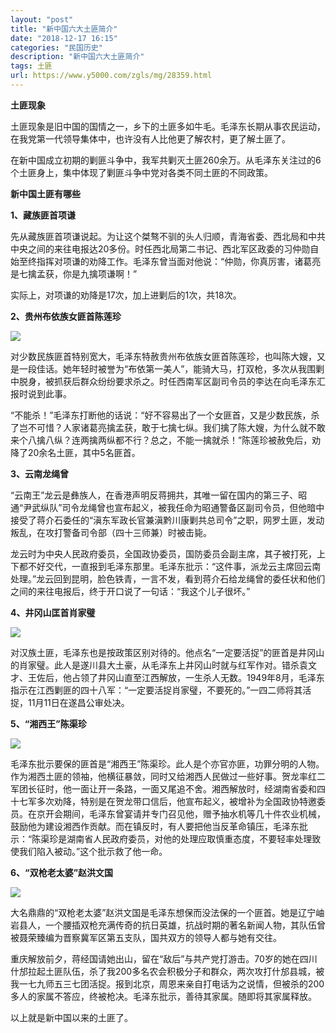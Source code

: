 ```yaml
---
layout: "post"
title: "新中国六大土匪简介"
date: "2018-12-17 16:15"
categories: "民国历史"
description: "新中国六大土匪简介"
tags: 土匪
url: https://www.y5000.com/zgls/mg/28359.html
---
```






**土匪现象**

土匪现象是旧中国的国情之一，乡下的土匪多如牛毛。毛泽东长期从事农民运动，在我党第一代领导集体中，也许没有人比他更了解农村，更了解土匪了。

在新中国成立初期的剿匪斗争中，我军共剿灭土匪260余万。从毛泽东关注过的6个土匪身上，集中体现了剿匪斗争中党对各类不同土匪的不同政策。

**新中国土匪有哪些**

**1、藏族匪首项谦**

先从藏族匪首项谦说起。为让这个桀骜不驯的头人归顺，青海省委、西北局和中共中央之间的来往电报达20多份。时任西北局第二书记、西北军区政委的习仲勋自始至终指挥对项谦的劝降工作。毛泽东曾当面对他说：“仲勋，你真厉害，诸葛亮是七擒孟获，你是九擒项谦啊！”

实际上，对项谦的劝降是17次，加上进剿后的1次，共18次。

**2、贵州布依族女匪首陈莲珍**

**![](https://img.y5000.com/uploads/allimg/180202/8-1P20211333E21.jpg)**

对少数民族匪首特别宽大，毛泽东特赦贵州布依族女匪首陈莲珍，也叫陈大嫂，又是一段佳话。她年轻时被誉为“布依第一美人”，能骑大马，打双枪，多次从我围剿中脱身，被抓获后群众纷纷要求杀之。时任西南军区副司令员的李达在向毛泽东汇报时说到此事。

“不能杀！”毛泽东打断他的话说：“好不容易出了一个女匪首，又是少数民族，杀了岂不可惜？人家诸葛亮擒孟获，敢于七擒七纵。我们擒了陈大嫂，为什么就不敢来个八擒八纵？连两擒两纵都不行？总之，不能一擒就杀！”陈莲珍被赦免后，劝降了20余名土匪，其中5名匪首。

**3、云南龙绳曾**

“云南王”龙云是彝族人，在香港声明反蒋拥共，其唯一留在国内的第三子、昭通“尹武纵队”司令龙绳曾也宣布起义，被我任命为昭通警备区副司令员，但他暗中接受了蒋介石委任的“滇东军政长官兼滇黔川康剿共总司令”之职，网罗土匪，发动叛乱，在攻打警备司令部（四十三师兼）时被击毙。

龙云时为中央人民政府委员，全国政协委员，国防委员会副主席，其子被打死，上下都不好交代，一直报到毛泽东那里。毛泽东批示：“这件事，派龙云主席回云南处理。”龙云回到昆明，脸色铁青，一言不发，看到蒋介石给龙绳曾的委任状和他们之间的来往电报后，终于开口说了一句话：“我这个儿子很坏。”

**4、井冈山匡首肖家璧**

**![](https://img.y5000.com/uploads/allimg/180202/8-1P202113214136.jpg)**

对汉族土匪，毛泽东也是按政策区别对待的。他点名“一定要活捉”的匪首是井冈山的肖家璧。此人是遂川县大土豪，从毛泽东上井冈山时就与红军作对。错杀袁文才、王佐后，他占领了井冈山直至江西解放，一生杀人无数。1949年8月，毛泽东指示在江西剿匪的四十八军：“一定要活捉肖家璧，不要死的。”一四二师将其活捉，11月11日在遂昌公审处决。

**5、“湘西王”陈渠珍**

**![](https://img.y5000.com/uploads/allimg/180202/8-1P202113123520.jpg)**

毛泽东批示要保的匪首是“湘西王”陈渠珍。此人是个亦官亦匪，功罪分明的人物。作为湘西土匪的领袖，他横征暴敛，同时又给湘西人民做过一些好事。贺龙率红二军团长征时，他一面让开一条路，一面又尾追不舍。湘西解放时，经湖南省委和四十七军多次劝降，特别是在贺龙带口信后，他宣布起义，被增补为全国政协特邀委员。在京开会期间，毛泽东曾宴请并专门召见他，赠予抽水机等几十件农业机械，鼓励他为建设湘西作贡献。而在镇反时，有人要把他当反革命镇压，毛泽东批示：“陈渠珍是湖南省人民政府委员，对他的处理应取慎重态度，不要轻率处理致使我们陷入被动。”这个批示救了他一命。

**6、“双枪老太婆”赵洪文国**

**![](https://img.y5000.com/uploads/allimg/180202/8-1P202113044296.jpg)**

大名鼎鼎的“双枪老太婆”赵洪文国是毛泽东想保而没法保的一个匪首。她是辽宁岫岩县人，一个腰插双枪充满传奇的抗日英雄，抗战时期的著名新闻人物，其队伍曾被聂荣臻编为晋察冀军区第五支队，国共双方的领导人都与她有交往。

重庆解放前夕，蒋经国请她出山，留在“敌后”与共产党打游击。70岁的她在四川什邡拉起土匪队伍，杀了我200多名农会积极分子和群众，两次攻打什邡县城，被我一七九师五三七团活捉。报到北京，周恩来亲自打电话为之说情，但被杀的200多人的家属不答应，终被枪决。毛泽东批示，善待其家属。随即将其家属释放。

以上就是新中国以来的土匪了。
